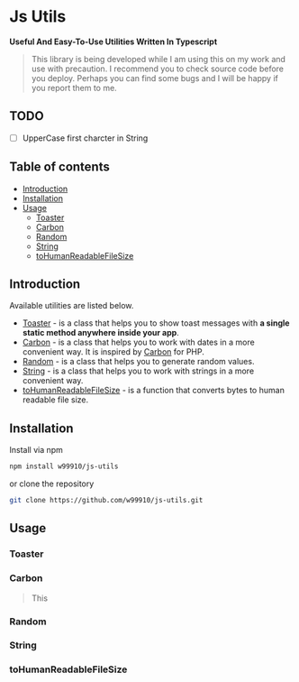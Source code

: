 # Js Utils
**Useful And Easy-To-Use Utilities Written In Typescript**

> This library is being developed while I am using this on my work and use with precaution. I recommend you to check source code before you deploy.
> Perhaps you can find some bugs and I will be happy if you report them to me.

## TODO
- [ ] UpperCase first charcter in String

## Table of contents
- [Introduction](#introduction)
- [Installation](#installation)
- [Usage](#Usage)
  - [Toaster](#Toaster)
  - [Carbon](#Carbon)
  - [Random](#Random)
  - [String](#String)
  - [toHumanReadableFileSize](#toHumanReadableFileSize)

## Introduction
Available utilities are listed below.
- [Toaster](#Toaster) - is a class that helps you to show toast messages with **a single static method anywhere inside your app**.
- [Carbon](#Carbon) - is a class that helps you to work with dates in a more convenient way. It is inspired by [Carbon](https://carbon.nesbot.com/) for PHP.
- [Random](#Random) - is a class that helps you to generate random values.
- [String](#String) - is a class that helps you to work with strings in a more convenient way.
- [toHumanReadableFileSize](#toHumanReadableFileSize) - is a function that converts bytes to human readable file size.

## Installation

Install via npm
```bash
npm install w99910/js-utils
```
or clone the repository
```bash
git clone https://github.com/w99910/js-utils.git
```

## Usage

### Toaster

### Carbon
> This 

### Random

### String

### toHumanReadableFileSize
